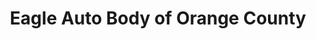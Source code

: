 ---
title: "Eagle Auto Body of Orange County"
url: /middletown/eagle-auto-body-of-orange-county/
shop: Autowerkstatt
---